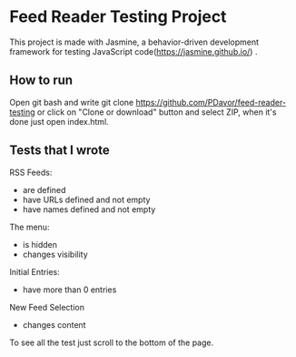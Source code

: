 # Feed Reader Testing Project

This project is made with Jasmine, a behavior-driven development framework for testing JavaScript code(https://jasmine.github.io/)
.

## How to run

Open git bash and write git clone https://github.com/PDavor/feed-reader-testing or click on "Clone or download" button and select ZIP, when it's done just open index.html.

## Tests that I wrote

RSS Feeds:
* are defined
* have URLs defined and not empty
* have names defined and not empty

The menu:
* is hidden
* changes visibility

Initial Entries:
* have more than 0 entries

New Feed Selection
* changes content

To see all the test just scroll to the bottom of the page.